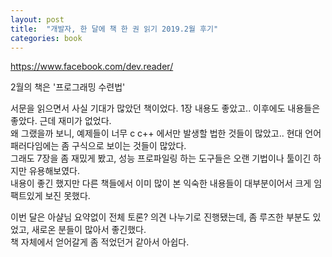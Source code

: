 ```yaml
---
layout: post
title:  "개발자, 한 달에 책 한 권 읽기 2019.2월 후기"
categories: book
---
```


https://www.facebook.com/dev.reader/  

2월의 책은 '프로그래밍 수련법'

서문을 읽으면서 사실 기대가 많았던 책이었다. 1장 내용도 좋았고.. 이후에도 내용들은 좋았다. 근데 재미가 없었다.    
왜 그랬을까 보니, 예제들이 너무 c c++ 에서만 발생할 법한 것들이 많았고.. 현대 언어 패러다임에는 좀 구식으로 보이는 것들이 많았다.    
그래도 7장을 좀 재밌게 봤고, 성능 프로파일링 하는 도구들은 오랜 기법이나 툴이긴 하지만 유용해보였다.  
내용이 좋긴 했지만 다른 책들에서 이미 많이 본 익숙한 내용들이 대부분이어서 크게 임팩트있게 보진 못했다.  
  
이번 달은 아샬님 요약없이 전체 토론? 의견 나누기로 진행됐는데, 좀 루즈한 부분도 있었고, 새로온 분들이 많아서 좋긴했다.   
책 자체에서 얻어갈게 좀 적었던거 같아서 아쉽다.